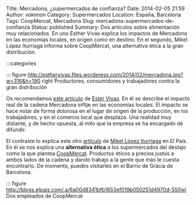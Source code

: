 Title: Mercadona, ¿supermercados de confianza?
Date: 2014-02-05 21:59
Author: vokimon
Category: Supermercados
Location: España, Barcelona
Tags: CoopMercat, Mercadona
Slug: mercadona-supermercados-de-confianza
Status: published
Summary:
	Dos artículos sobre alimentación muy relacionados.
	En uno Esther Vivas explica los impactos de Mercadona en las economías locales, en origen como en destino.
	En el segundo, Mikel López Iturriaga informa sobre CoopMercat, una alternativa ética a la gran distribución.


:::categories

::: figure http://esthervivas.files.wordpress.com/2014/02/mercadona.jpg?w=316&h=190 right
	Productores, consumidores y trabajadores contra la gran distribución

Os recomendamos [este artículo](http://esthervivas.com/2014/02/05/mercadona-supermercados-de-confianza/) de [Ester Vivas](http://esthervivas.com/).
En él se describe el impacto real de la cadena Mercadona inflije en las economías locales.
El impacto se hace notar de forma dolorosa en el lugar de origen de la producción, en los trabajadores, y en el comercio local que desplaza. Una realidad muy distante, y de hecho opuesta, al mito que la empresa se ha encargado de difundir.

El contraste lo explica este otro [artículo](http://blogs.elpais.com/el-comidista/2014/01/coopmercat-el-supermercado-con-conciencia.html)
de [Mikel López Iturriaga](http://elpais.com/autor/mikel_lopez_iturriaga/a/) en El País.
En él se nos explica una **alternativa ética** a los supermercados del destajo como la que plantea [CoopMercat](http://www.coopmercat.coop/).
Productos éticos a precios justos a ambos lados de la cadena y dando trabajo a la gente que más le cuesta encontrarlo.
De momento, puedes visitarles en el Barrio de Gràcia de Barcelona.

::: figure http://blogs.elpais.com/.a/6a00d8341bfb1653ef019b050251d4970d-550wi
	Dos empleados de CoopMercat

